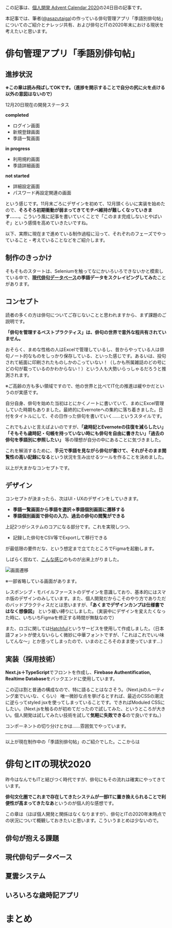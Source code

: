 この記事は、[個人開発 Advent Calendar 2020](https://qiita.com/advent-calendar/2020/private-development)の24日目の記事です。

本記事では、筆者([@asazutaiga](https://twitter.com/asazutaiga))の作っている俳句管理アプリ「季語別俳句帖」についてのご紹介とナレッジ共有、および俳句とITの2020年末における現状を考えたいと思います。

# 俳句管理アプリ「季語別俳句帖」

## 進捗状況

**※この章は読み飛ばしてOKです。（進捗を開示することで自分の尻に火を点ける以外の意図はないので）**

12月20日現在の開発ステータス

**completed**

- ログイン画面
- 新規登録画面
- 季語一覧画面

**in progress**

- 利用規約画面
- 季語詳細画面

**not started**

- 詳細設定画面
- パスワード再設定関連の画面

という感じです。11月末ごろにデザインを初めて、12月頭くらいに実装を始めたので、**そろそろ初期衝動が弱まってきてモチベ維持が難しくなっていきます……**。こういう風に記事を書いていくことで「このまま完成しないとやばいぞ」という感情を高めていきたいですね。

以下、実際に現在まで進めている制作過程に沿って、それぞれのフェーズでやっていること・考えていることなどをご紹介します。

## 制作のきっかけ

そもそものスタートは、Seleniumを触ってなにかいろいろできないかと模索している中で、**[現代俳句データベース]()の季語データをスクレイピングしてみた**ことがあります。



## コンセプト

読者の多くの方は俳句についてご存じないことと思われますから、まず課題のご説明です。

**「俳句を管理するベストプラクティス」は、俳句の世界で意外な程共有されていません。**

おそらく、まめな性格の人はExcelで管理しているし、昔からやっている人は俳句ノート的なものをしっかり保存している、といった感じです。あるいは、投句されて紙面に印刷されたものしかのこっていない！（しかも所属雑誌のどの号にどの句が載っているのかわからない！）という人も大勢いらっしゃるだろうと推測されます。

※ご高齢の方も多い領域ですので、他の世界と比べてIT化の推進は緩やかだというのが実感です。

自分自身、俳句を始めた当初はとにかくノートに書いていて、まめにExcel管理していた時期もありました。最終的にEvernoteへの集約に落ち着きました。日付をタイトルにして、その日作った俳句を書いていく……というスタイルです。

これでもよいと言えばよいのですが、**「歳時記とEvernoteの往復を減らしたい」「そもそも歳時記・句帳を持っていない時にも俳句を自由に書きたい」「過去の俳句を季語別に参照したい」** 等の理想が自分の中にあることに気づきました。

これを解消するために、**手元で季語を見ながら俳句が書けて、それがそのまま閲覧性の高い記録になる**という状況を生み出せるツールを作ることを決めました。

以上が大まかなコンセプトです。

## デザイン

コンセプトが決まったら、次はUI・UXのデザインをしていきます。

- **季語一覧画面から季語を選択→季語個別画面に遷移する**
- **季語個別画面で俳句の入力、過去の俳句の閲覧ができる**

上記2つがシステムのコアになる部分です。これを実現しつつ、

- 記録した俳句をCSV等でExportして移行できる

が最低限の要件だな、という想定まで立てたところでFigmaを起動します。

しばらく捏ねて、[こんな感じ](https://www.figma.com/file/dblr2fcxBgSgsNfBfoFepC/%E5%AD%A3%E8%AA%9E%E5%88%A5%E4%BF%B3%E5%8F%A5%E5%B8%96?node-id=0%3A1)のものが出来上がりました。

![画面遷移](https://i.gyazo.com/874a518e029411093df616351a03efcd.png)

※一部省略している画面があります。

レスポンシブ・モバイルファーストのデザインを意識しており、基本的にはスマホ版のデザインのみしています。また、個人開発だからこそのやり方でありただのバッドプラクティスだとは思いますが、**「あくまでデザインカンプは仕様書ではなく想像図」** という緩い縛りにしました。（実装中にデザインを変えたくなった時に、いちいちFigmaを修正する時間が無駄なので）

また、ロゴに関しては[Hatchful](https://hatchful.shopify.com/ja/)というサービスを使用して作成しました。（日本語フォントが使えないらしく微妙に中華フォントですが、「これはこれでいい味してんな～」とか思ってしまったので、いまのところそのまま使っています…）

## 実装（採用技術）

**Next.js＋TypeScript**でフロントを作成し、**Firebase Authentification, Realtime Database**をバックエンドに使用しています。

この辺は割と普通の構成なので、特に語ることはなさそう。（Next.jsのルーティング楽でいいな、くらい）
唯一微妙な点を挙げるとすれば、最近のCSSの潮流に逆らってstyled jsxを使ってしまっていることです。できればModuled CSSにしたい。（Next.jsを触るのが初めてだったので試してみた、というところが大きい。個人開発は試してみたい技術を試して**気軽に失敗できる**ので良いですね。）

コンポーネントの切り分けとかは……雰囲気でやっています。

---

以上が現在制作中の「季語別俳句帖」のご紹介でした。ここからは

# 俳句とITの現状2020

昨今はなんでもITと結びつく時代ですが、俳句にもその流れは確実にやってきています。

**俳句文化圏でこれまで存在してきたシステムが一部ITに置き換えられることで利便性が高まってきたなあ**というのが個人的な感想です。

この章は（ほぼ個人開発と関係はなくなりますが）、俳句とITの2020年末時点での状況について概観しておきたいと思います。こういうまとめは少ないので。

## 俳句が抱える課題

## 現代俳句データベース

## 夏雲システム

## いろいろな歳時記アプリ

# まとめ